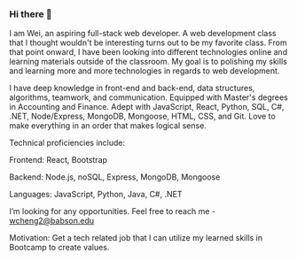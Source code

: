### Hi there 👋

I am Wei, an aspiring full-stack web developer. A web development class that I thought wouldn't be interesting turns out to be my favorite class. From that point onward, I have been looking into different technologies online and learning materials outside of the classroom. My goal is to polishing my skills and learning more and more technologies in regards to web development.

I have deep knowledge in front-end and back-end, data structures, algorithms, teamwork, and communication. Equipped with Master's degrees in Accounting and Finance. Adept with JavaScript, React, Python, SQL, C#, .NET, Node/Express, MongoDB, Mongoose, HTML, CSS, and Git. Love to make everything in an order that makes logical sense.

Technical proficiencies include:

Frontend: React, Bootstrap

Backend: Node.js, noSQL, Express, MongoDB, Mongoose

Languages: JavaScript, Python, Java, C#, .NET

I’m looking for any opportunities. Feel free to reach me - wcheng2@babson.edu

Motivation: Get a tech related job that I can utilize my learned skills in Bootcamp to create values.

